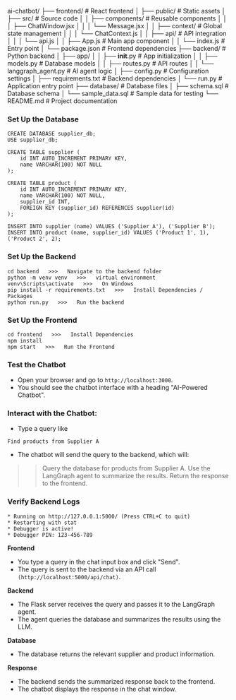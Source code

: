 ai-chatbot/
├── frontend/  # React frontend
│   ├── public/  # Static assets
│   ├── src/  # Source code
│   │   ├── components/  # Reusable components
│   │   │   ├── ChatWindow.jsx
│   │   │   └── Message.jsx
│   │   ├── context/  # Global state management
│   │   │   └── ChatContext.js
│   │   ├── api/  # API integration
│   │   │   └── api.js
│   │   ├── App.js  # Main app component
│   │   └── index.js  # Entry point
│   └── package.json  # Frontend dependencies
├── backend/  # Python backend
│   ├── app/
│   │   ├── __init__.py  # App initialization
│   │   ├── models.py  # Database models
│   │   ├── routes.py  # API routes
│   │   └── langgraph_agent.py  # AI agent logic
│   ├── config.py  # Configuration settings
│   ├── requirements.txt  # Backend dependencies
│   └── run.py  # Application entry point
├── database/  # Database files
│   ├── schema.sql  # Database schema
│   └── sample_data.sql  # Sample data for testing
└── README.md  # Project documentation



### Set Up the Database
```
CREATE DATABASE supplier_db;
USE supplier_db;

CREATE TABLE supplier (
    id INT AUTO_INCREMENT PRIMARY KEY,
    name VARCHAR(100) NOT NULL
);

CREATE TABLE product (
    id INT AUTO_INCREMENT PRIMARY KEY,
    name VARCHAR(100) NOT NULL,
    supplier_id INT,
    FOREIGN KEY (supplier_id) REFERENCES supplier(id)
);
```

```
INSERT INTO supplier (name) VALUES ('Supplier A'), ('Supplier B');
INSERT INTO product (name, supplier_id) VALUES ('Product 1', 1), ('Product 2', 2);
```

### Set Up the Backend
```
cd backend   >>>   Navigate to the backend folder
python -m venv venv   >>>   virtual environment
venv\Scripts\activate   >>>   On Windows
pip install -r requirements.txt   >>>   Install Dependencies / Packages
python run.py   >>>   Run the backend
```

### Set Up the Frontend
```
cd frontend   >>>   Install Dependencies
npm install
npm start   >>>   Run the Frontend
```

###  Test the Chatbot
- Open your browser and go to ```http://localhost:3000```.
- You should see the chatbot interface with a heading "AI-Powered Chatbot".

### Interact with the Chatbot:

- Type a query like
```
Find products from Supplier A
```

- The chatbot will send the query to the backend, which will:
>> Query the database for products from Supplier A.
>> Use the LangGraph agent to summarize the results.
>> Return the response to the frontend.

###  Verify Backend Logs
```
* Running on http://127.0.0.1:5000/ (Press CTRL+C to quit)
* Restarting with stat
* Debugger is active!
* Debugger PIN: 123-456-789
```

**Frontend**
- You type a query in the chat input box and click "Send".
- The query is sent to the backend via an API call ```(http://localhost:5000/api/chat)```.

**Backend**
- The Flask server receives the query and passes it to the LangGraph agent.
- The agent queries the database and summarizes the results using the LLM.

**Database**
- The database returns the relevant supplier and product information.

**Response**
- The backend sends the summarized response back to the frontend.
- The chatbot displays the response in the chat window.


